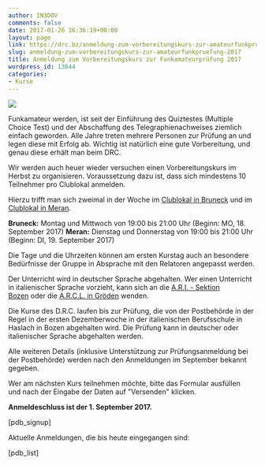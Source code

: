 ```yaml
---
author: IN3DOV
comments: false
date: 2017-01-26 16:36:19+00:00
layout: page
link: https://drc.bz/anmeldung-zum-vorbereitungskurs-zur-amateurfunkpruefung-2017/
slug: anmeldung-zum-vorbereitungskurs-zur-amateurfunkpruefung-2017
title: Anmeldung zum Vorbereitungskurs zur Funkamateurprüfung 2017
wordpress_id: 13644
categories:
- Kurse
---
```


[![](https://drc.bz/wp-content/uploads/2017/01/Anmeldung-Funkamateurkurs-300x279.jpg)](https://drc.bz/anmeldung-zum-vorbereitungskurs-zur-amateurfunkpruefung-2017/anmeldung-funkamateurkurs/)


Funkamateur werden, ist seit der Einführung des Quiztestes (Multiple Choice Test) und der Abschaffung des Telegraphienachweises ziemlich einfach geworden. Alle Jahre treten mehrere Personen zur Prüfung an und legen diese mit Erfolg ab. Wichtig ist natürlich eine gute Vorbereitung, und genau diese erhält man beim DRC.




Wir werden auch heuer wieder versuchen einen Vorbereitungskurs im Herbst zu organisieren. Voraussetzung dazu ist, dass sich mindestens 10 Teilnehmer pro Clublokal anmelden.




Hierzu trifft man sich zweimal in der Woche im [Clublokal in Bruneck](https://drc.bz/kontakt/adresse/) und im [Clublokal in Meran](https://drc.bz/kontakt/adresse/).




**Bruneck:** Montag und Mittwoch von 19:00 bis 21:00 Uhr (Beginn: MO, 18. September 2017)
**Meran:** Dienstag und Donnerstag von 19:00 bis 21:00 Uhr (Beginn: DI, 19. September 2017)




Die Tage und die Uhrzeiten können am ersten Kurstag auch an besondere Bedürfnisse der Gruppe in Absprache mit den Relatoren angepasst werden.




Der Unterricht wird in deutscher Sprache abgehalten. Wer einen Unterricht in italienischer Sprache vorzieht, kann sich an die [A.R.I. - Sektion Bozen](http://www.aribz.it) oder die [A.R.C.L. in Gröden](http://www.arcl.eu/) wenden.




Die Kurse des D.R.C. laufen bis zur Prüfung, die von der Postbehörde in der Regel in der ersten Dezemberwoche in der italienischen Berufsschule in Haslach in Bozen abgehalten wird. Die Prüfung kann in deutscher oder italienischer Sprache abgehalten werden.




Alle weiteren Details (inklusive Unterstützung zur Prüfungsanmeldung bei der Postbehörde) werden nach den Anmeldungen im September bekannt gegeben.




Wer am nächsten Kurs teilnehmen möchte, bitte das Formular ausfüllen und nach der Eingabe der Daten auf "Versenden" klicken.


**Anmeldeschluss ist der 1. September 2017.**

[pdb_signup]



Aktuelle Anmeldungen, die bis heute eingegangen sind:

[pdb_list]
